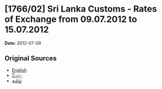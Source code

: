 # [1766/02] Sri Lanka Customs - Rates of Exchange from 09.07.2012 to 15.07.2012

**Date:** 2012-07-09

## Original Sources

- [English](https://documents.gov.lk/view/extra-gazettes/2012/7/1766-02_E.pdf)
- [සිංහල](https://documents.gov.lk/view/extra-gazettes/2012/7/1766-02_S.pdf)
- [தமிழ்](https://documents.gov.lk/view/extra-gazettes/2012/7/1766-02_T.pdf)
